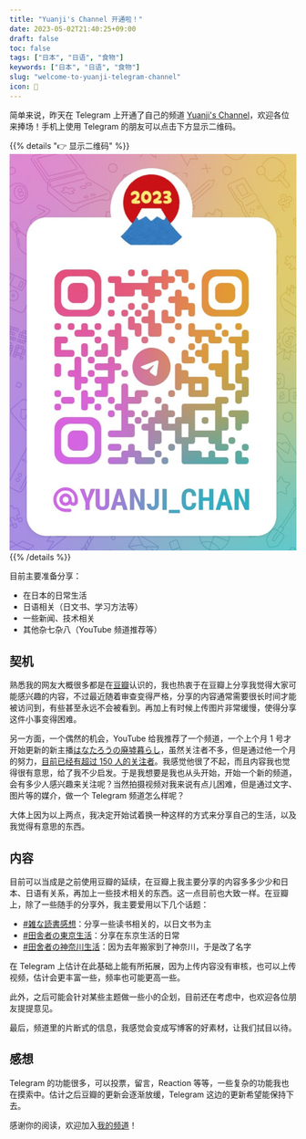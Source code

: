 ```yaml
---
title: "Yuanji's Channel 开通啦！"
date: 2023-05-02T21:40:25+09:00
draft: false
toc: false
tags: ["日本", "日语", "食物"]
keywords: ["日本", "日语", "食物"]
slug: "welcome-to-yuanji-telegram-channel"
icon: 📢
---
```


简单来说，昨天在 Telegram 上开通了自己的频道 [Yuanji's Channel](https://t.me/yuanji_chan)，欢迎各位来捧场！手机上使用 Telegram 的朋友可以点击下方显示二维码。

{{% details "👉 显示二维码" %}}
![Yuanji's Channel 二维码](Yuanji_Channel_QR.jpg)
{{% /details %}}

目前主要准备分享：

- 在日本的日常生活
- 日语相关（日文书、学习方法等）
- 一些新闻、技术相关
- 其他杂七杂八（YouTube 频道推荐等）

<!--more-->

## 契机

熟悉我的网友大概很多都是在[豆瓣](https://www.douban.com/people/yuanji-dev/)认识的，我也热衷于在豆瓣上分享我觉得大家可能感兴趣的内容，不过最近随着审查变得严格，分享的内容通常需要很长时间才能被访问到，有些甚至永远不会被看到。再加上有时候上传图片非常缓慢，使得分享这件小事变得困难。

另一方面，一个偶然的机会，YouTube 给我推荐了一个频道，一个上个月 1 号才开始更新的新主播[はなたろうの廃墟暮らし](https://www.youtube.com/@hanataro_1)，虽然关注者不多，但是通过他一个月的努力，[目前已经有超过 150 人的关注者](https://www.youtube.com/watch?v=BWurukx0C88)。我感觉他很了不起，而且内容我也觉得很有意思，给了我不少启发。于是我想要是我也从头开始，开始一个新的频道，会有多少人感兴趣来关注呢？当然拍摄视频对我来说有点儿困难，但是通过文字、图片等的媒介，做一个 Telegram 频道怎么样呢？

大体上因为以上两点，我决定开始试着换一种这样的方式来分享自己的生活，以及我觉得有意思的东西。

## 内容

目前可以当成是之前使用豆瓣的延续，在豆瓣上我主要分享的内容多多少少和日本、日语有关系，再加上一些技术相关的东西。这一点目前也大致一样。在豆瓣上，除了一些随手的分享外，我主要爱用以下几个话题：

- [#雑な読書感想](https://www.douban.com/gallery/topic/258624/?target_user_id=62970444)：分享一些读书相关的，以日文书为主
- [#田舎者の東京生活](https://www.douban.com/gallery/topic/277182/?target_user_id=62970444)：分享在东京生活的日常
- [#田舍者の神奈川生活](https://www.douban.com/gallery/topic/3375675/?target_user_id=62970444)：因为去年搬家到了神奈川，于是改了名字

在 Telegram 上估计在此基础上能有所拓展，因为上传内容没有审核，也可以上传视频，估计会更丰富一些，频率也可能更高一些。

此外，之后可能会针对某些主题做一些小的企划，目前还在考虑中，也欢迎各位朋友提提意见。

最后，频道里的片断式的信息，我感觉会变成写博客的好素材，让我们拭目以待。

## 感想

Telegram 的功能很多，可以投票，留言，Reaction 等等，一些复杂的功能我也在摸索中。估计之后豆瓣的更新会逐渐放缓，Telegram 这边的更新希望能保持下去。

感谢你的阅读，欢迎加入[我的频道](https://t.me/yuanji_chan)！
